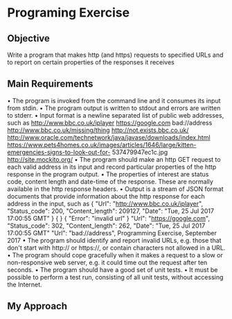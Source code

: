 # Programing Exercise

## Objective
Write a program that makes http (and https) requests to specified URLs and to report on certain properties of the responses it receives

## Main Requirements

• The program is invoked from the command line and it consumes its input from stdin.
• The program output is written to stdout and errors are written to stderr.
• Input format is a newline separated list of public web addresses, such as
http://www.bbc.co.uk/iplayer
https://google.com
bad://address
http://www.bbc.co.uk/missing/thing
http://not.exists.bbc.co.uk/
http://www.oracle.com/technetwork/java/javase/downloads/index.html https://www.pets4homes.co.uk/images/articles/1646/large/kitten-emergencies-signs-to-look-out-for- 537479947ec1c.jpg
http://site.mockito.org/
• The program should make an http GET request to each valid address in its input and record particular properties of the http response in the program output.
• The properties of interest are status code, content length and date-time of the response. These are normally available in the http response headers.
• Output is a stream of JSON format documents that provide information about the http response for each address in the input, such as
{
"Url": "http://www.bbc.co.uk/iplayer", "Status_code": 200,
"Content_length": 209127,
"Date": "Tue, 25 Jul 2017 17:00:55 GMT"
} {
} {
"Error": "invalid url" }
"Url": "https://google.com", "Status_code": 302,
"Content_length": 262,
"Date": "Tue, 25 Jul 2017 17:00:55 GMT"
"Url": "bad://address",
Programming Exercise, September 2017
• The program should identify and report invalid URLs, e.g. those that don't start with http:// or https://, or contain characters not allowed in a URL.
• The program should cope gracefully when it makes a request to a slow or non-responsive web server, e.g. it could time out the request after ten seconds.
• The program should have a good set of unit tests.
• It must be possible to perform a test run, consisting of all unit tests, without accessing the Internet.
## My Approach

